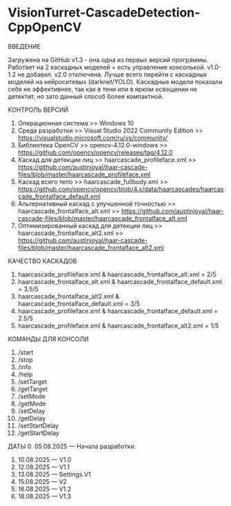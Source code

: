 # VisionTurret-CascadeDetection-CppOpenCV

ВВЕДЕНИЕ

Загружена на GitHub v1.3 - она одна из первых версий программы. Работает на 2 каскадных моделей + есть управление консолькой.
v1.0-1.2 не добавил.
v2.0 отключена.
Лучше всего перейти с каскадных моделей на нейросетевых (darknet/YOLO). 
Каскадные модели показали себя не эффективнее, так как в тени или в ярком освещении не детектит, но зато данный способ более компактной. 

КОНТРОЛЬ ВЕРСИЙ
1. Операционная система >> Windows 10
2. Среда разработки >> Visual Studio 2022 Community Edition >> https://visualstudio.microsoft.com/ru/vs/community/
3. Библиотека OpenCV >> opencv-4.12.0-windows >> https://github.com/opencv/opencv/releases/tag/4.12.0
4. Каскад для детекции лиц >> haarcascade_profileface.xml >> https://github.com/austinjoyal/haar-cascade-files/blob/master/haarcascade_profileface.xml
5. Каскад всего тело >> haarcascade_fullbody.xml >> https://github.com/opencv/opencv/blob/4.x/data/haarcascades/haarcascade_frontalface_default.xml
6. Альтернативный каскад с улучшенной точностью >> haarcascade_frontalface_alt.xml >> https://github.com/austinjoyal/haar-cascade-files/blob/master/haarcascade_frontalface_alt.xml
7. Оптимизированный каскад для детекции лиц >> haarcascade_frontalface_alt2.xml >> https://github.com/austinjoyal/haar-cascade-files/blob/master/haarcascade_frontalface_alt2.xml

КАЧЕСТВО КАСКАДОВ
1. haarcascade_profileface.xml & haarcascade_frontalface_alt.xml = 2/5
2. haarcascade_frontalface_alt.xml & haarcascade_frontalface_default.xml = 3.5/5
3. haarcascade_frontalface_alt2.xml & haarcascade_frontalface_default.xml = 3/5
4. haarcascade_profileface.xml & haarcascade_frontalface_default.xml = 2.5/5
5. haarcascade_profileface.xml & haarcascade_frontalface_alt2.xml = 1/5

КОМАНДЫ ДЛЯ КОНСОЛИ
1.	/start 
2.	/stop
3.	/info
4.	/help
5.	/setTarget
6.	/getTarget
7.	/setMode
8.	/getMode
9.	/setDelay
10.	/getDelay
11.	/setStartDelay
12.	/getStartDelay

ДАТЫ
0. 05.08.2025 — Начала разработки.
1. 10.08.2025 — V1.0
2. 12.08.2025 — V1.1
3. 13.08.2025 — Settings.V1
4. 15.08.2025 — V2
5. 16.08.2025 — V1.2
6. 18.08.2025 — V1.3

